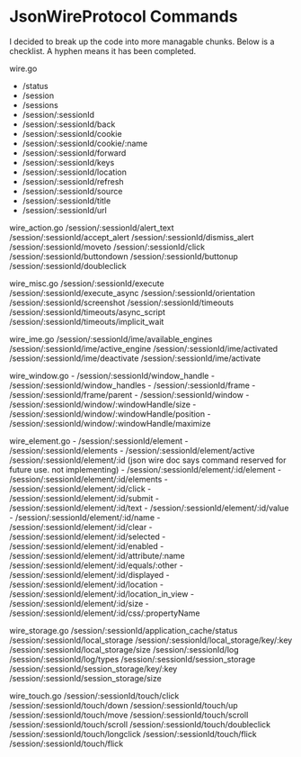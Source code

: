 # JsonWireProtocol Commands

I decided to break up the code into more managable chunks.  Below is a checklist.  A hyphen means
it has been completed.

wire.go
- /status
- /session
- /sessions
- /session/:sessionId
- /session/:sessionId/back
- /session/:sessionId/cookie
- /session/:sessionId/cookie/:name
- /session/:sessionId/forward
- /session/:sessionId/keys
- /session/:sessionId/location
- /session/:sessionId/refresh
- /session/:sessionId/source
- /session/:sessionId/title
- /session/:sessionId/url

wire_action.go
/session/:sessionId/alert_text
/session/:sessionId/accept_alert
/session/:sessionId/dismiss_alert
/session/:sessionId/moveto
/session/:sessionId/click
/session/:sessionId/buttondown
/session/:sessionId/buttonup
/session/:sessionId/doubleclick

wire_misc.go
/session/:sessionId/execute
/session/:sessionId/execute_async
/session/:sessionId/orientation
/session/:sessionId/screenshot
/session/:sessionId/timeouts
/session/:sessionId/timeouts/async_script
/session/:sessionId/timeouts/implicit_wait

wire_ime.go
/session/:sessionId/ime/available_engines
/session/:sessionId/ime/active_engine
/session/:sessionId/ime/activated
/session/:sessionId/ime/deactivate
/session/:sessionId/ime/activate

wire_window.go
        - /session/:sessionId/window_handle
        - /session/:sessionId/window_handles
        - /session/:sessionId/frame
        - /session/:sessionId/frame/parent
        - /session/:sessionId/window
        - /session/:sessionId/window/:windowHandle/size
        - /session/:sessionId/window/:windowHandle/position
        - /session/:sessionId/window/:windowHandle/maximize

wire_element.go
        - /session/:sessionId/element
        - /session/:sessionId/elements
        - /session/:sessionId/element/active
        /session/:sessionId/element/:id     (json wire doc says command reserved for future use.  not implementing)
        - /session/:sessionId/element/:id/element
        - /session/:sessionId/element/:id/elements
        - /session/:sessionId/element/:id/click
        - /session/:sessionId/element/:id/submit
        - /session/:sessionId/element/:id/text
        - /session/:sessionId/element/:id/value
        - /session/:sessionId/element/:id/name
        - /session/:sessionId/element/:id/clear
        - /session/:sessionId/element/:id/selected
        - /session/:sessionId/element/:id/enabled
        - /session/:sessionId/element/:id/attribute/:name
        /session/:sessionId/element/:id/equals/:other
        - /session/:sessionId/element/:id/displayed
        - /session/:sessionId/element/:id/location
        - /session/:sessionId/element/:id/location_in_view
        - /session/:sessionId/element/:id/size
        - /session/:sessionId/element/:id/css/:propertyName


wire_storage.go
/session/:sessionId/application_cache/status
/session/:sessionId/local_storage
/session/:sessionId/local_storage/key/:key
/session/:sessionId/local_storage/size
/session/:sessionId/log
/session/:sessionId/log/types
/session/:sessionId/session_storage
/session/:sessionId/session_storage/key/:key
/session/:sessionId/session_storage/size

wire_touch.go
/session/:sessionId/touch/click
/session/:sessionId/touch/down
/session/:sessionId/touch/up
/session/:sessionId/touch/move
/session/:sessionId/touch/scroll
/session/:sessionId/touch/scroll
/session/:sessionId/touch/doubleclick
/session/:sessionId/touch/longclick
/session/:sessionId/touch/flick
/session/:sessionId/touch/flick





